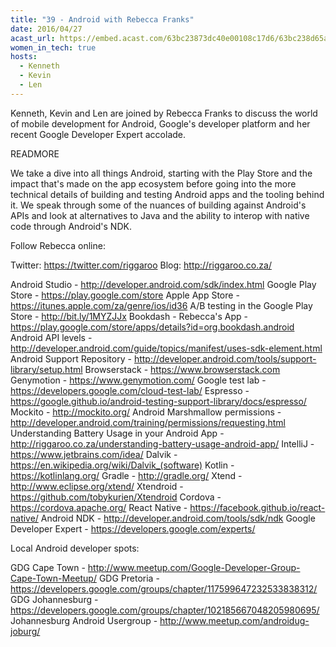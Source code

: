 ```yaml
---
title: "39 - Android with Rebecca Franks"
date: 2016/04/27
acast_url: https://embed.acast.com/63bc23873dc40e00108c17d6/63bc238d65ae3d001128d7ca
women_in_tech: true
hosts:
  - Kenneth
  - Kevin
  - Len
---
```


Kenneth, Kevin and Len are joined by Rebecca Franks to discuss the world of mobile development for Android, Google's developer platform and her recent Google Developer Expert accolade.

READMORE

We take a dive into all things Android, starting with the Play Store and the impact that's made on the app ecosystem before going into the more technical details of building and testing Android apps and the tooling behind it. We speak through some of the nuances of building against Android's APIs and look at alternatives to Java and the ability to interop with native code through Android's NDK.

Follow Rebecca online:

Twitter: https://twitter.com/riggaroo
Blog: http://riggaroo.co.za/

Android Studio - http://developer.android.com/sdk/index.html
Google Play Store -  https://play.google.com/store
Apple App Store - https://itunes.apple.com/za/genre/ios/id36
A/B testing in the Google Play Store - http://bit.ly/1MYZJJx
Bookdash - Rebecca's App - https://play.google.com/store/apps/details?id=org.bookdash.android
Android API levels - http://developer.android.com/guide/topics/manifest/uses-sdk-element.html
Android Support Repository - http://developer.android.com/tools/support-library/setup.html
Browserstack - https://www.browserstack.com
Genymotion - https://www.genymotion.com/
Google test lab - https://developers.google.com/cloud-test-lab/
Espresso - https://google.github.io/android-testing-support-library/docs/espresso/
Mockito - http://mockito.org/
Android Marshmallow permissions - http://developer.android.com/training/permissions/requesting.html
Understanding Battery Usage in your Android App - http://riggaroo.co.za/understanding-battery-usage-android-app/
IntelliJ - https://www.jetbrains.com/idea/
Dalvik - https://en.wikipedia.org/wiki/Dalvik_(software)
Kotlin - https://kotlinlang.org/
Gradle - http://gradle.org/
Xtend - http://www.eclipse.org/xtend/
Xtendroid - https://github.com/tobykurien/Xtendroid
Cordova - https://cordova.apache.org/
React Native - https://facebook.github.io/react-native/
Android NDK - http://developer.android.com/tools/sdk/ndk
Google Developer Expert - https://developers.google.com/experts/

Local Android developer spots:

GDG Cape Town - http://www.meetup.com/Google-Developer-Group-Cape-Town-Meetup/
GDG Pretoria - https://developers.google.com/groups/chapter/117599647232533838312/
GDG Johannesburg - https://developers.google.com/groups/chapter/102185667048205980695/
Johannesburg Android Usergroup - http://www.meetup.com/androidug-joburg/
